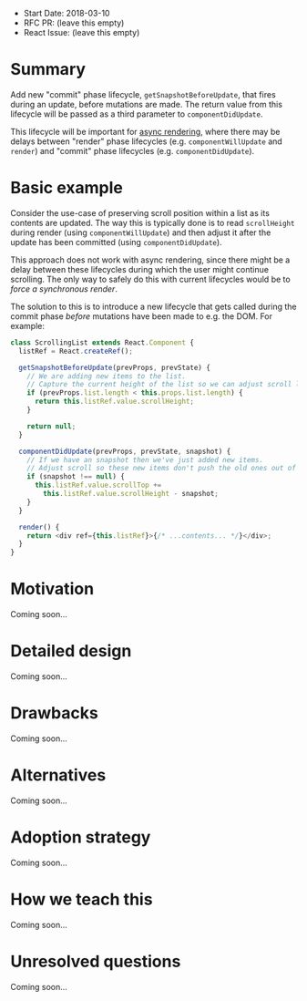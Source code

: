 - Start Date: 2018-03-10
- RFC PR: (leave this empty)
- React Issue: (leave this empty)

# Summary

Add new "commit" phase lifecycle, `getSnapshotBeforeUpdate`, that fires during an update, before mutations are made. The return value from this lifecycle will be passed as a third parameter to `componentDidUpdate`.

This lifecycle will be important for [async rendering](https://reactjs.org/blog/2018/03/01/sneak-peek-beyond-react-16.html), where there may be delays between "render" phase lifecycles (e.g. `componentWillUpdate` and `render`) and "commit" phase lifecycles (e.g. `componentDidUpdate`).

# Basic example

Consider the use-case of preserving scroll position within a list as its contents are updated. The way this is typically done is to read `scrollHeight` during render (using `componentWillUpdate`) and then adjust it after the update has been committed (using `componentDidUpdate`).

This approach does not work with async rendering, since there might be a delay between these lifecycles during which the user might continue scrolling. The only way to safely do this with current lifecycles would be to _force a synchronous render_.

The solution to this is to introduce a new lifecycle that gets called during the commit phase _before_ mutations have been made to e.g. the DOM. For example:

```js
class ScrollingList extends React.Component {
  listRef = React.createRef();

  getSnapshotBeforeUpdate(prevProps, prevState) {
    // We are adding new items to the list.
    // Capture the current height of the list so we can adjust scroll later.
    if (prevProps.list.length < this.props.list.length) {
      return this.listRef.value.scrollHeight;
    }

    return null;
  }

  componentDidUpdate(prevProps, prevState, snapshot) {
    // If we have an snapshot then we've just added new items.
    // Adjust scroll so these new items don't push the old ones out of view.
    if (snapshot !== null) {
      this.listRef.value.scrollTop +=
        this.listRef.value.scrollHeight - snapshot;
    }
  }

  render() {
    return <div ref={this.listRef}>{/* ...contents... */}</div>;
  }
}
```

# Motivation

Coming soon...

# Detailed design

Coming soon...

# Drawbacks

Coming soon...

# Alternatives

Coming soon...

# Adoption strategy

Coming soon...

# How we teach this

Coming soon...

# Unresolved questions

Coming soon...